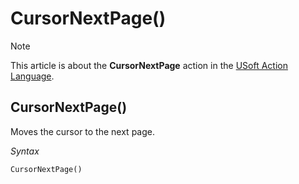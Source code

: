 # CursorNextPage()



> [!NOTE]
> This article is about the **CursorNextPage** action in the [USoft Action Language](/docs/Task%20flow/Action%20Language%20reference/USoft%20Action%20Language.md).

## **CursorNextPage()**

Moves the cursor to the next page.

*Syntax*

```
CursorNextPage()
```

 